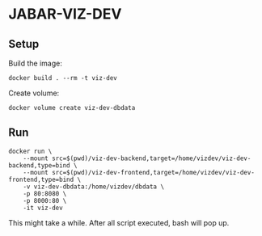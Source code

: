 # JABAR-VIZ-DEV

## Setup

Build the image:

    docker build . --rm -t viz-dev

Create volume:

    docker volume create viz-dev-dbdata

## Run

    docker run \
        --mount src=$(pwd)/viz-dev-backend,target=/home/vizdev/viz-dev-backend,type=bind \
        --mount src=$(pwd)/viz-dev-frontend,target=/home/vizdev/viz-dev-frontend,type=bind \
        -v viz-dev-dbdata:/home/vizdev/dbdata \
        -p 80:8080 \
        -p 8000:80 \
        -it viz-dev

This might take a while. After all script executed, bash will pop up.

